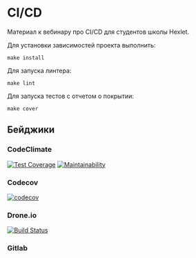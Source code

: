 # CI/CD 
Материал к вебинару про CI/CD для студентов школы Hexlet.


Для установки зависимостей проекта выполнить:
```
make install
```

Для запуска линтера:
```
make lint
```

Для запуска тестов с отчетом о покрытии:
```
make cover
```

## Бейджики
### CodeClimate
[![Test Coverage](https://api.codeclimate.com/v1/badges/c1199d743e8ac3410828/test_coverage)](https://codeclimate.com/github/vvkh/python-ci-cd/test_coverage)
[![Maintainability](https://api.codeclimate.com/v1/badges/c1199d743e8ac3410828/maintainability)](https://codeclimate.com/github/vvkh/python-ci-cd/maintainability)
### Codecov
[![codecov](https://codecov.io/gh/vvkh/normalize/branch/github/graph/badge.svg?token=DJMFEBX8H7)](https://codecov.io/gh/vvkh/normalize)
### Drone.io
[![Build Status](https://cloud.drone.io/api/badges/vvkh/python-ci-cd/status.svg)](https://cloud.drone.io/vvkh/python-ci-cd)
### Gitlab
